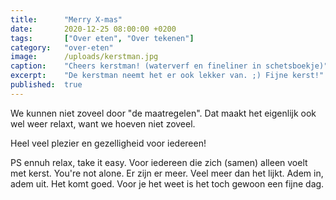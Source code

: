 ```yaml
---
title:      "Merry X-mas"
date:       2020-12-25 08:00:00 +0200
tags:       ["Over eten", "Over tekenen"]
category:   "over-eten"
image:      /uploads/kerstman.jpg
caption:    "Cheers kerstman! (waterverf en fineliner in schetsboekje)"
excerpt:    "De kerstman neemt het er ook lekker van. ;) Fijne kerst!"
published:  true
---
```

We kunnen niet zoveel door "de maatregelen". Dat maakt het eigenlijk ook wel weer relaxt, want we hoeven niet zoveel.

Heel veel plezier en gezelligheid voor iedereen!  

PS ennuh relax, take it easy. Voor iedereen die zich (samen) alleen voelt met kerst. You're not alone. Er zijn er meer. Veel meer dan het lijkt. Adem in, adem uit. Het komt goed. Voor je het weet is het toch gewoon een fijne dag.
